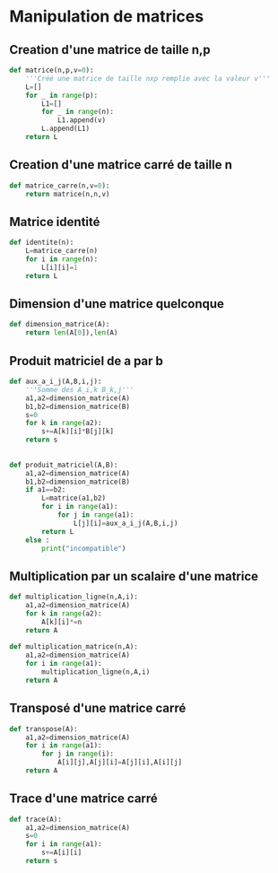 # Manipulation de matrices

## Creation d'une matrice de taille n,p

```python
def matrice(n,p,v=0):
    '''Créé une matrice de taille nxp remplie avec la valeur v'''
    L=[]
    for _ in range(p):
        L1=[]
        for _ in range(n):
            L1.append(v)
        L.append(L1)
    return L
```

## Creation d'une matrice carré de taille n

```python
def matrice_carre(n,v=0):
    return matrice(n,n,v)
```
## Matrice identité 

```python
def identite(n):
    L=matrice_carre(n)
    for i in range(n):
        L[i][i]=1
    return L
``` 
## Dimension d'une matrice quelconque

```python
def dimension_matrice(A):
    return len(A[0]),len(A)
```

## Produit matriciel de a par b

```python
def aux_a_i_j(A,B,i,j):
    '''Somme des A_i,k B_k,j'''
    a1,a2=dimension_matrice(A)
    b1,b2=dimension_matrice(B)
    s=0
    for k in range(a2):
        s+=A[k][i]*B[j][k]
    return s
    
    
def produit_matriciel(A,B):
    a1,a2=dimension_matrice(A)
    b1,b2=dimension_matrice(B)
    if a1==b2:
        L=matrice(a1,b2)
        for i in range(a1):
            for j in range(a1):
                L[j][i]=aux_a_i_j(A,B,i,j)
        return L
    else :
        print("incompatible")
```

## Multiplication par un scalaire d'une matrice

```python
def multiplication_ligne(n,A,i):
    a1,a2=dimension_matrice(A)
    for k in range(a2):
        A[k][i]*=n
    return A
        
def multiplication_matrice(n,A):
    a1,a2=dimension_matrice(A)
    for i in range(a1):
        multiplication_ligne(n,A,i)
    return A
```


## Transposé d'une matrice carré 

```python
def transpose(A):
    a1,a2=dimension_matrice(A)
    for i in range(a1):
        for j in range(i):
            A[i][j],A[j][i]=A[j][i],A[i][j]
    return A
```

## Trace d'une matrice carré

```python
def trace(A):
    a1,a2=dimension_matrice(A)
    s=0
    for i in range(a1):
        s+=A[i][i]
    return s 
```



